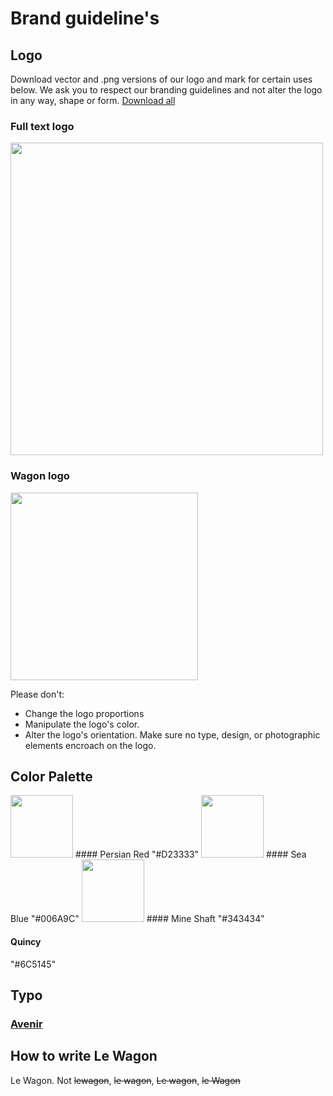 # Brand guideline's

## Logo

Download vector and .png versions of our logo and mark for certain uses below. We ask you to respect our branding guidelines and not alter the logo in any way, shape or form. [Download all](https://github.com/lewagon/design/raw/master/guidelines/brand/assets_pack.zip)

### Full text logo
<img src='https://raw.githubusercontent.com/lewagon/design/master/guidelines/brand/assets_pack/pixels/le-wagon-logo-horizontal-red.jpg' width='500' >

### Wagon logo
<img src='https://raw.githubusercontent.com/lewagon/design/master/guidelines/brand/assets_pack/pixels/le-wagon-logo-red-940.jpg' width='300' >


Please don't:
- Change the logo proportions
- Manipulate the logo's color.
- Alter the logo's orientation. Make sure no type, design, or photographic elements encroach on the logo.

## Color Palette

<img src="https://raw.githubusercontent.com/lewagon/design/master/guidelines/brand/colors/persian-red.jpg" width="100">
#### Persian Red
"#D23333"

<img src="https://raw.githubusercontent.com/lewagon/design/master/guidelines/brand/colors/sea-blue.jpg" width="100">
#### Sea Blue
"#006A9C"

<img src='https://raw.githubusercontent.com/lewagon/design/master/guidelines/brand/colors/mine-shaft.jpg' width="100" >
#### Mine Shaft
"#343434"



#### Quincy
"#6C5145"
## Typo

### [Avenir](https://www.myfonts.com/fonts/linotype/avenir/)

## How to write Le Wagon

Le Wagon. Not ~~lewagon~~, ~~le wagon~~, ~~Le wagon~~, ~~le Wagon~~


